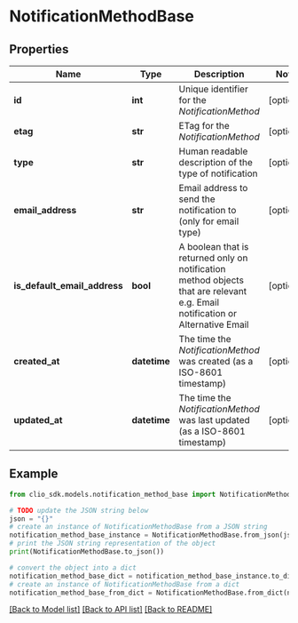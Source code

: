 # NotificationMethodBase


## Properties

Name | Type | Description | Notes
------------ | ------------- | ------------- | -------------
**id** | **int** | Unique identifier for the *NotificationMethod* | [optional] 
**etag** | **str** | ETag for the *NotificationMethod* | [optional] 
**type** | **str** | Human readable description of the type of notification | [optional] 
**email_address** | **str** | Email address to send the notification to (only for email type) | [optional] 
**is_default_email_address** | **bool** | A boolean that is returned only on notification method objects that are relevant e.g. Email notification or Alternative Email | [optional] 
**created_at** | **datetime** | The time the *NotificationMethod* was created (as a ISO-8601 timestamp) | [optional] 
**updated_at** | **datetime** | The time the *NotificationMethod* was last updated (as a ISO-8601 timestamp) | [optional] 

## Example

```python
from clio_sdk.models.notification_method_base import NotificationMethodBase

# TODO update the JSON string below
json = "{}"
# create an instance of NotificationMethodBase from a JSON string
notification_method_base_instance = NotificationMethodBase.from_json(json)
# print the JSON string representation of the object
print(NotificationMethodBase.to_json())

# convert the object into a dict
notification_method_base_dict = notification_method_base_instance.to_dict()
# create an instance of NotificationMethodBase from a dict
notification_method_base_from_dict = NotificationMethodBase.from_dict(notification_method_base_dict)
```
[[Back to Model list]](../README.md#documentation-for-models) [[Back to API list]](../README.md#documentation-for-api-endpoints) [[Back to README]](../README.md)


